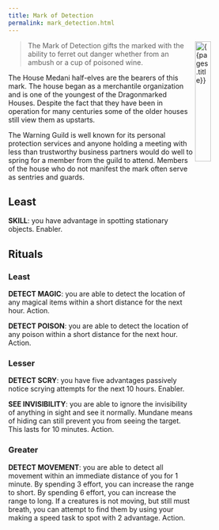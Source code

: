 ```yaml
---
title: Mark of Detection
permalink: mark_detection.html
---
```

<img src="images/dragonmarks/{{page.title}}.jpg" alt='{{pages.title}}' style="float:right; width:25%;">

> The Mark of Detection gifts the marked with the ability to ferret out danger whether from an ambush or a cup of poisoned wine.

The House Medani half-elves are the bearers of this mark. The house began as a merchantile organization and is one of the youngest of the Dragonmarked Houses. Despite the fact that they have been in operation for many centuries some of the older houses still view them as upstarts.

The Warning Guild is well known for its personal protection services and anyone holding a meeting with less than trustworthy business partners would do well to spring for a member from the guild to attend. Members of the house who do not manifest the mark often serve as sentries and guards.

## Least
**SKILL**: you have advantage in spotting stationary objects. Enabler.

## Rituals

### Least
**DETECT MAGIC**: you are able to detect the location of any magical items within a short distance for the next hour. Action.

**DETECT POISON**: you are able to detect the location of any poison within a short distance for the next hour. Action.

### Lesser
**DETECT SCRY**: you have five advantages passively notice scrying attempts for the next 10 hours. Enabler.

**SEE INVISIBILITY**: you are able to ignore the invisibility of anything in sight and see it normally. Mundane means of hiding can still prevent you from seeing the target. This lasts for 10 minutes. Action.

### Greater
**DETECT MOVEMENT**: you are able to detect all movement within an immediate distance of you for 1 minute. By spending 3 effort, you can increase the range to short. By spending 6 effort, you can increase the range to long. If a creatures is not moving, but still must breath, you can attempt to find them by using your making a speed task to spot with 2 advantage. Action.